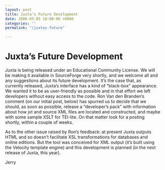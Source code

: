```yaml
---
layout: post
title: Juxta’s Future Development
date: 2006-05-05 18:00:00 +0000
categories: ''
permalink: "/juxtas-future"

---
```

# Juxta’s Future Development

Juxta is being released under an Educational Community License. We will be making it available in SourceForge very shortly, and we welcome all and any suggestions about its future development. It’s the case that, as currently released, Juxta’s interface has a kind of “black-box” appearance. We wanted it to be as user-friendly as possible and in that effort we left developers without easy access to the code. Ron Van den Branden’s comment (on our initial post, below) has spurred us to decide that we should, as soon as possible, release a “developer’s pack” with information about how jxt and source XML files are located and constructed, and maybe with some sample XSLT for TEI-lite. On that matter look for a posting shortly, within a couple of weeks.

As to the other issue raised by Ron’s feedback: at present Juxta outputs HTML and so doesn’t facilitate XSL transformations for databases and online editions. But the tool was conceived for XML output (it’s built using the Velocity template engine) and this development is planned (in the next release of Juxta, this year).

Jerry